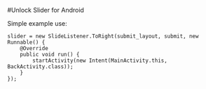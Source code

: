 #Unlock Slider for Android

Simple example use:

	slider = new SlideListener.ToRight(submit_layout, submit, new Runnable() {
		@Override
		public void run() {
			startActivity(new Intent(MainActivity.this, BackActivity.class));
		}
	});
	
